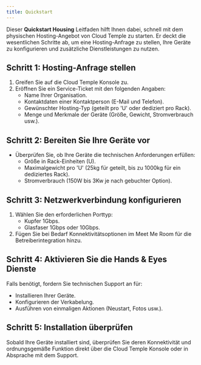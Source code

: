 ```yaml
---
title: Quickstart
---
```


Dieser **Quickstart Housing** Leitfaden hilft Ihnen dabei, schnell mit dem physischen Hosting-Angebot von Cloud Temple zu starten. Er deckt die wesentlichen Schritte ab, um eine Hosting-Anfrage zu stellen, Ihre Geräte zu konfigurieren und zusätzliche Dienstleistungen zu nutzen.

## Schritt 1: Hosting-Anfrage stellen

1. Greifen Sie auf die Cloud Temple Konsole zu.
2. Eröffnen Sie ein Service-Ticket mit den folgenden Angaben:
   - Name Ihrer Organisation.
   - Kontaktdaten einer Kontaktperson (E-Mail und Telefon).
   - Gewünschter Hosting-Typ (geteilt pro 'U' oder dediziert pro Rack).
   - Menge und Merkmale der Geräte (Größe, Gewicht, Stromverbrauch usw.).

## Schritt 2: Bereiten Sie Ihre Geräte vor

- Überprüfen Sie, ob Ihre Geräte die technischen Anforderungen erfüllen:
  - Größe in Rack-Einheiten (U).
  - Maximalgewicht pro 'U' (25kg für geteilt, bis zu 1000kg für ein dediziertes Rack).
  - Stromverbrauch (150W bis 3Kw je nach gebuchter Option).

## Schritt 3: Netzwerkverbindung konfigurieren

1. Wählen Sie den erforderlichen Porttyp:
   - Kupfer 1Gbps.
   - Glasfaser 1Gbps oder 10Gbps.
2. Fügen Sie bei Bedarf Konnektivitätsoptionen im Meet Me Room für die Betreiberintegration hinzu.

## Schritt 4: Aktivieren Sie die Hands & Eyes Dienste

Falls benötigt, fordern Sie technischen Support an für:
- Installieren Ihrer Geräte.
- Konfigurieren der Verkabelung.
- Ausführen von einmaligen Aktionen (Neustart, Fotos usw.).

## Schritt 5: Installation überprüfen

Sobald Ihre Geräte installiert sind, überprüfen Sie deren Konnektivität und ordnungsgemäße Funktion direkt über die Cloud Temple Konsole oder in Absprache mit dem Support.
